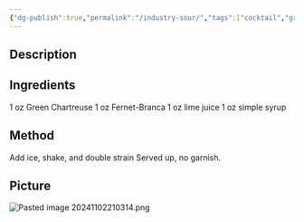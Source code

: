 ```yaml
---
{"dg-publish":true,"permalink":"/industry-sour/","tags":["cocktail","green-Chartreuse","fernet"]}
---
```


## Description


## Ingredients


1 oz Green Chartreuse 
1 oz Fernet-Branca 
1 oz lime juice 
1 oz simple syrup


## Method

Add ice, shake, and double strain 
Served up, no garnish.
## Picture

![Pasted image 20241102210314.png](/img/user/z_attachments/Pasted%20image%2020241102210314.png)